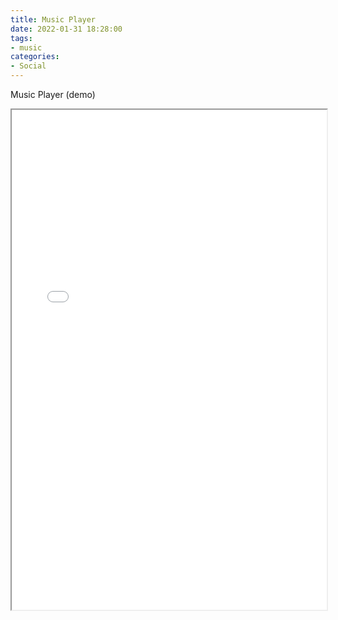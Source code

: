```yaml
---
title: Music Player
date: 2022-01-31 18:28:00
tags:
- music
categories:
- Social
---
```


Music Player (demo)

<iframe width="100%" height="800px" src="/html/music-player.html"></iframe>